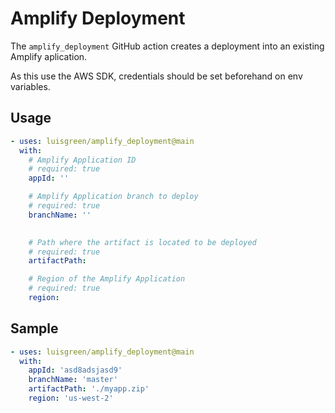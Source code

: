 # Amplify Deployment

The `amplify_deployment` GitHub action creates a deployment into an existing Amplify aplication.

As this use the AWS SDK, credentials should be set beforehand on env variables.

## Usage

```yml
- uses: luisgreen/amplify_deployment@main
  with:
    # Amplify Application ID
    # required: true
    appId: ''

    # Amplify Application branch to deploy
    # required: true
    branchName: ''

    
    # Path where the artifact is located to be deployed
    # required: true
    artifactPath:

    # Region of the Amplify Application
    # required: true
    region:
```

## Sample

```yml
- uses: luisgreen/amplify_deployment@main
  with:
    appId: 'asd8adsjasd9'
    branchName: 'master'
    artifactPath: './myapp.zip'
    region: 'us-west-2'
```
